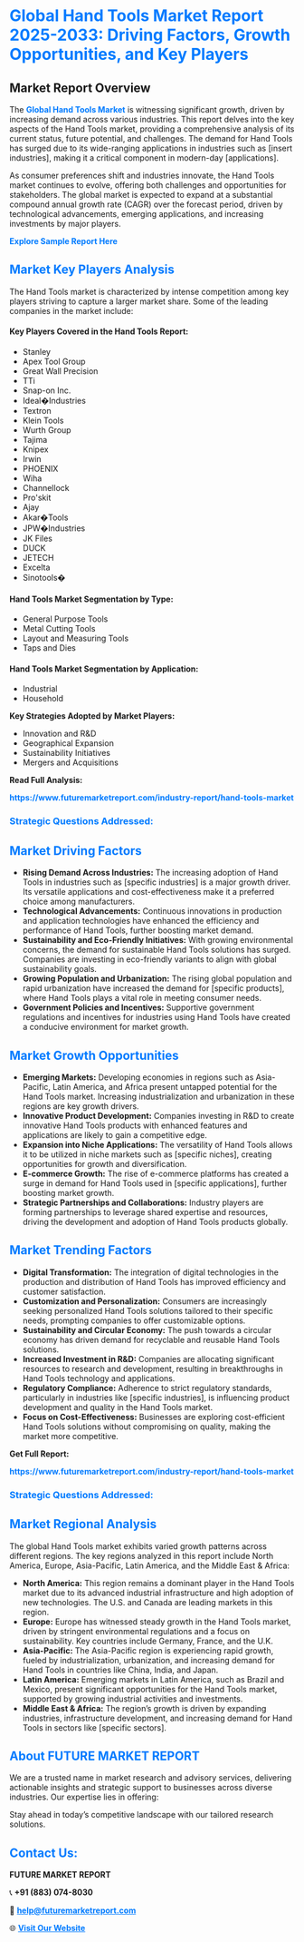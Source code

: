 <h1 style="color: #007BFF;">Global Hand Tools Market Report 2025-2033: Driving Factors, Growth Opportunities, and Key Players</h1>

<section id="overview">
<h2>Market Report Overview</h2>
<p>The <a href="https://www.futuremarketreport.com/industry-report/hand-tools-market" style="color: #007BFF; text-decoration: none;"><strong>Global Hand Tools Market</strong></a> is witnessing significant growth, driven by increasing demand across various industries. This report delves into the key aspects of the Hand Tools market, providing a comprehensive analysis of its current status, future potential, and challenges. The demand for Hand Tools has surged due to its wide-ranging applications in industries such as [insert industries], making it a critical component in modern-day [applications].</p>
<p>As consumer preferences shift and industries innovate, the Hand Tools market continues to evolve, offering both challenges and opportunities for stakeholders. The global market is expected to expand at a substantial compound annual growth rate (CAGR) over the forecast period, driven by technological advancements, emerging applications, and increasing investments by major players.</p>
</section>

<section id="overview">
<p><a href="https://www.futuremarketreport.com/request-sample/reportId=96636" style="color: #007BFF; text-decoration: none;"><strong>Explore Sample Report Here</strong></a></p>
</section>

<section id="key-players">
<h2 style="color: #007BFF;">Market Key Players Analysis</h2>
<p>The Hand Tools market is characterized by intense competition among key players striving to capture a larger market share. Some of the leading companies in the market include:</p>
<h4>Key Players Covered in the Hand Tools Report:</h4>
<ul><li>Stanley</li><li>Apex Tool Group</li><li>Great Wall Precision</li><li>TTi</li><li>Snap-on Inc.</li><li>Ideal�Industries</li><li>Textron</li><li>Klein Tools</li><li>Wurth Group</li><li>Tajima</li><li>Knipex</li><li>Irwin</li><li>PHOENIX</li><li>Wiha</li><li>Channellock</li><li>Pro&#039;skit</li><li>Ajay</li><li>Akar�Tools</li><li>JPW�Industries</li><li>JK Files</li><li>DUCK</li><li>JETECH</li><li>Excelta</li><li>Sinotools�</li></ul>
<h4>Hand Tools Market Segmentation by Type:</h4>
<ul><li>General Purpose Tools</li><li>Metal Cutting Tools</li><li>Layout and Measuring Tools</li><li>Taps and Dies</li></ul>

<h4>Hand Tools Market Segmentation by Application:</h4>
<ul><li>Industrial</li><li>Household</li></ul>
<p><strong>Key Strategies Adopted by Market Players:</strong></p>
<ul>
<li>Innovation and R&D</li>
<li>Geographical Expansion</li>
<li>Sustainability Initiatives</li>
<li>Mergers and Acquisitions</li>
</ul>
</section>

<section>
<p><strong>Read Full Analysis: </strong></p><a href="https://www.futuremarketreport.com/industry-report/hand-tools-market" style="color: #007BFF; text-decoration: none;"><strong>https://www.futuremarketreport.com/industry-report/hand-tools-market</strong></a>
<h3 style="color: #007BFF;">Strategic Questions Addressed:</h3>
</section>

<section id="driving-factors">
<h2 style="color: #007BFF;">Market Driving Factors</h2>
<ul>
<li><strong>Rising Demand Across Industries:</strong> The increasing adoption of Hand Tools in industries such as [specific industries] is a major growth driver. Its versatile applications and cost-effectiveness make it a preferred choice among manufacturers.</li>
<li><strong>Technological Advancements:</strong> Continuous innovations in production and application technologies have enhanced the efficiency and performance of Hand Tools, further boosting market demand.</li>
<li><strong>Sustainability and Eco-Friendly Initiatives:</strong> With growing environmental concerns, the demand for sustainable Hand Tools solutions has surged. Companies are investing in eco-friendly variants to align with global sustainability goals.</li>
<li><strong>Growing Population and Urbanization:</strong> The rising global population and rapid urbanization have increased the demand for [specific products], where Hand Tools plays a vital role in meeting consumer needs.</li>
<li><strong>Government Policies and Incentives:</strong> Supportive government regulations and incentives for industries using Hand Tools have created a conducive environment for market growth.</li>
</ul>
</section>

<section id="growth-opportunities">
<h2 style="color: #007BFF;">Market Growth Opportunities</h2>
<ul>
<li><strong>Emerging Markets:</strong> Developing economies in regions such as Asia-Pacific, Latin America, and Africa present untapped potential for the Hand Tools market. Increasing industrialization and urbanization in these regions are key growth drivers.</li>
<li><strong>Innovative Product Development:</strong> Companies investing in R&D to create innovative Hand Tools products with enhanced features and applications are likely to gain a competitive edge.</li>
<li><strong>Expansion into Niche Applications:</strong> The versatility of Hand Tools allows it to be utilized in niche markets such as [specific niches], creating opportunities for growth and diversification.</li>
<li><strong>E-commerce Growth:</strong> The rise of e-commerce platforms has created a surge in demand for Hand Tools used in [specific applications], further boosting market growth.</li>
<li><strong>Strategic Partnerships and Collaborations:</strong> Industry players are forming partnerships to leverage shared expertise and resources, driving the development and adoption of Hand Tools products globally.</li>
</ul>
</section>

<section id="trending-factors">
<h2 style="color: #007BFF;">Market Trending Factors</h2>
<ul>
<li><strong>Digital Transformation:</strong> The integration of digital technologies in the production and distribution of Hand Tools has improved efficiency and customer satisfaction.</li>
<li><strong>Customization and Personalization:</strong> Consumers are increasingly seeking personalized Hand Tools solutions tailored to their specific needs, prompting companies to offer customizable options.</li>
<li><strong>Sustainability and Circular Economy:</strong> The push towards a circular economy has driven demand for recyclable and reusable Hand Tools solutions.</li>
<li><strong>Increased Investment in R&D:</strong> Companies are allocating significant resources to research and development, resulting in breakthroughs in Hand Tools technology and applications.</li>
<li><strong>Regulatory Compliance:</strong> Adherence to strict regulatory standards, particularly in industries like [specific industries], is influencing product development and quality in the Hand Tools market.</li>
<li><strong>Focus on Cost-Effectiveness:</strong> Businesses are exploring cost-efficient Hand Tools solutions without compromising on quality, making the market more competitive.</li>
</ul>
</section>

<section>
<p><strong>Get Full Report: </strong></p><a href="https://www.futuremarketreport.com/industry-report/hand-tools-market" style="color: #007BFF; text-decoration: none;"><strong>https://www.futuremarketreport.com/industry-report/hand-tools-market</strong></a>
<h3 style="color: #007BFF;">Strategic Questions Addressed:</h3>
</section>


<section id="regional-analysis">
<h2 style="color: #007BFF;">Market Regional Analysis</h2>
<p>The global Hand Tools market exhibits varied growth patterns across different regions. The key regions analyzed in this report include North America, Europe, Asia-Pacific, Latin America, and the Middle East & Africa:</p>
<ul>
<li><strong>North America:</strong> This region remains a dominant player in the Hand Tools market due to its advanced industrial infrastructure and high adoption of new technologies. The U.S. and Canada are leading markets in this region.</li>
<li><strong>Europe:</strong> Europe has witnessed steady growth in the Hand Tools market, driven by stringent environmental regulations and a focus on sustainability. Key countries include Germany, France, and the U.K.</li>
<li><strong>Asia-Pacific:</strong> The Asia-Pacific region is experiencing rapid growth, fueled by industrialization, urbanization, and increasing demand for Hand Tools in countries like China, India, and Japan.</li>
<li><strong>Latin America:</strong> Emerging markets in Latin America, such as Brazil and Mexico, present significant opportunities for the Hand Tools market, supported by growing industrial activities and investments.</li>
<li><strong>Middle East & Africa:</strong> The region’s growth is driven by expanding industries, infrastructure development, and increasing demand for Hand Tools in sectors like [specific sectors].</li>
</ul>
</section>

<footer>
<h2 style="color: #007BFF;">About FUTURE MARKET REPORT</h2>
<p>We are a trusted name in market research and advisory services, delivering actionable insights and strategic support to businesses across diverse industries. Our expertise lies in offering:</p>

<p>Stay ahead in today’s competitive landscape with our tailored research solutions.</p>

<h2 style="color: #007BFF;">Contact Us:</h2>
<p><strong>FUTURE MARKET REPORT</strong></p>
<p>📞 <strong>+91 (883) 074-8030</strong></p>
<p>📧 <strong><a href="mailto:help@futuremarketreport.com" style="color: #007BFF;">help@futuremarketreport.com</a></strong></p>
<p>🌐 <strong><a href="https://www.futuremarketreport.com/" style="color: #007BFF;">Visit Our Website</a></strong></p>
</footer>